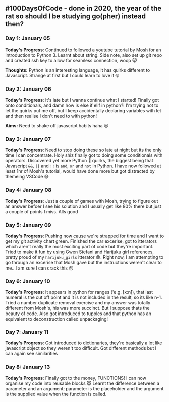 ## #100DaysOfCode - done in 2020, the year of the rat so should I be studying go(pher) instead then?

### Day 1: January 05

**Today's Progress**: Continued to followed a youtube tutorial by Mosh for an introduction to Python 3. Learnt about string. Side note, also set up git repo and created ssh key to allow for seamless connection, woop 😸

**Thoughts:** Python is an interesting language, it has quirks different to Javascript. Strange at first but I could learn to love it 🤓

### Day 2: January 06

**Today's Progress**: It's late but I wanna continue what I started! Finally got onto conditionals, and damn how is else if elif in python?! I'm trying not to let the quirks put me off, but I keep accidentally declaring variables with let and then realise I don't need to with python!

**Aims:** Need to shake off javascript habits haha 😆

### Day 3: January 07

**Today's Progress**: Need to stop doing these so late at night but its the only time I can concentrate. Holy shiz finally got to doing some conditionals with operators. Discovered yet more Python 🐍 quirks, the biggest being that Javascript `&&`, `||` and `!!` is `and`, `or` and `not` in Python. I have now followed at least 1hr of Mosh's tutorial, would have done more but got distracted by themeing VSCode 😅

### Day 4: January 08

**Today's Progress**: Just a couple of games with Mosh, trying to figure out an answer befoer I see his solution and I usually get like 80% there but just a couple of points I miss. Alls good

### Day 5: January 09

**Today's Progress**: Pushing now cause we're strapped for time and I want to get my git activity chart green. Finished the car excerise, got to itterators which aren't really the most exciting part of code but they're important. Tried to make it fun by using Gwen Stefani and Harijuku girl references, pretty proud of my `harijuku_girls` itterator 😆. Right now, I am attempting to go through an excerise that Mosh gave but the instructions weren't clear to me...I am sure I can crack this 😞

### Day 6: January 10

**Today's Progress**: It appears in python for ranges ('e.g. [x:n]), that last numeral is the cut off point and it is not included in the result, so its like n-1. Tried a number duplicate removal exercise and my answer was totally different from Mosh's, his was more succinct. But I suppose thats the beauty of code. Also got introduced to tupples and that python has an equivalent to deconstruction called unpackaging!

### Day 7: January 11

**Today's Progress**: Got introduced to dictionaries, they're basically a lot like javascript object so they weren't too difficult. Got different methods but I can again see similarities

### Day 8: January 13

**Today's Progress**: Finally got to the money, FUNCTIONS! I can now organise my code into reusable blocks 😸 Learnt the difference between a parameter and an argument; parameter is the placeholder and the argument is the supplied value when the function is called.

<!-- https://www.youtube.com/watch?v=DzDtzbcmb58&feature=emb_title&ab_channel=suneynasharma -->
